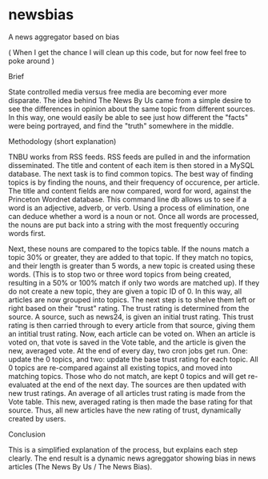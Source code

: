 newsbias
========

A news aggregator based on bias

( When I get the chance I will clean up this code, but for now feel free to poke around )

Brief

State controlled media versus free media are becoming ever more disparate. The idea behind The News By Us came from a simple desire to see the differences in opinion about the same topic from different sources. In this way, one would easily be able to see just how different the "facts" were being portrayed, and find the "truth" somewhere in the middle.


Methodology (short explanation)

TNBU works from RSS feeds. RSS feeds are pulled in and the information disseminated. The title and content of each item is then stored in a MySQL database. The next task is to find common topics. The best way of finding topics is by finding the nouns, and their frequency of occurence, per article. The title and content fields are now compared, word for word, against the Princeton Wordnet database. This command line db allows us to see if a word is an adjective, adverb, or verb. Using a process of elimination, one can deduce whether a word is a noun or not. Once all words are processed, the nouns are put back into a string with the most frequently occuring words first.

Next, these nouns are compared to the topics table. If the nouns match a topic 30% or greater, they are added to that topic. If they match no topics, and their length is greater than 5 words, a new topic is created using these words. (This is to stop two or three word topics from being created, resulting in a 50% or 100% match if only two words are matched up). If they do not create a new topic, they are given a topic ID of 0. In this way, all articles are now grouped into topics. The next step is to shelve them left or right based on their "trust" rating. The trust rating is determined from the source. A source, such as news24, is given an initial trust rating. This trust rating is then carried through to every article from that source, giving them an intitial trust rating. Now, each article can be voted on. When an article is voted on, that vote is saved in the Vote table, and the article is given the new, averaged vote. At the end of every day, two cron jobs get run. One: update the 0 topics, and two: update the base trust rating for each topic. All 0 topics are re-compared against all existing topics, and moved into matching topics. Those who do not match, are kept 0 topics and will get re-evaluated at the end of the next day. The sources are then updated with new trust ratings. An average of all articles trust rating is made from the Vote table. This new, averaged rating is then made the base rating for that source. Thus, all new articles have the new rating of trust, dynamically created by users.

Conclusion

This is a simplified explanation of the process, but explains each step clearly. The end result is a dynamic news agreggator showing bias in news articles (The News By Us / The News Bias).
